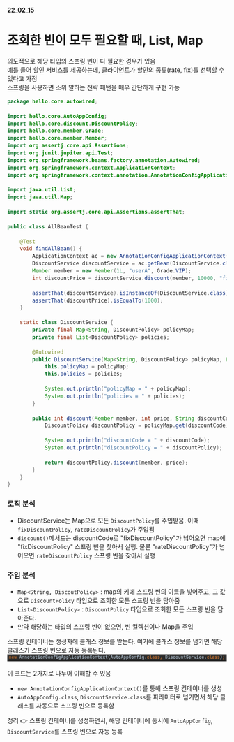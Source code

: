 __22_02_15__

# 조회한 빈이 모두 필요할 때, List, Map
의도적으로 해당 타입의 스프링 빈이 다 필요한 경우가 있음  
예를 들어 할인 서비스를 제공하는데, 클라이언트가 할인의 종류(rate, fix)를 선택할 수 있다고 가정  
스프링을 사용하면 소위 말하는 전략 패턴을 매우 간단하게 구현 가능

```java
package hello.core.autowired;

import hello.core.AutoAppConfig;
import hello.core.discount.DiscountPolicy;
import hello.core.member.Grade;
import hello.core.member.Member;
import org.assertj.core.api.Assertions;
import org.junit.jupiter.api.Test;
import org.springframework.beans.factory.annotation.Autowired;
import org.springframework.context.ApplicationContext;
import org.springframework.context.annotation.AnnotationConfigApplicationContext;

import java.util.List;
import java.util.Map;

import static org.assertj.core.api.Assertions.assertThat;

public class AllBeanTest {

    @Test
    void findAllBean() {
        ApplicationContext ac = new AnnotationConfigApplicationContext(AutoAppConfig.class, DiscountService.class);
        DiscountService discountService = ac.getBean(DiscountService.class);
        Member member = new Member(1L, "userA", Grade.VIP);
        int discountPrice = discountService.discount(member, 10000, "fixDiscountPolicy");

        assertThat(discountService).isInstanceOf(DiscountService.class);
        assertThat(discountPrice).isEqualTo(1000);
    }

    static class DiscountService {
        private final Map<String, DiscountPolicy> policyMap;
        private final List<DiscountPolicy> policies;

        @Autowired
        public DiscountService(Map<String, DiscountPolicy> policyMap, List<DiscountPolicy> policies) {
            this.policyMap = policyMap;
            this.policies = policies;

            System.out.println("policyMap = " + policyMap);
            System.out.println("policies = " + policies);
        }

        public int discount(Member member, int price, String discountCode) {
            DiscountPolicy discountPolicy = policyMap.get(discountCode);

            System.out.println("discountCode = " + discountCode);
            System.out.println("discountPolicy = " + discountPolicy);

            return discountPolicy.discount(member, price);
        }
    }
}

```

### 로직 분석
- DiscountService는 Map으로 모든 `DiscountPolicy`를 주입받음. 이때 `fixDiscountPolicy`, `rateDiscountPolicy`가 주입됨
- `discount()`메서드는 discountCode로 "fixDiscountPolicy"가 넘어오면 map에 "fixDiscountPolicy" 스프링 빈을 찾아서 실행. 물론 "rateDiscountPolicy"가 넘어오면 `rateDiscountPolicy` 스프링 빈을 찾아서 실행

### 주입 분석
- `Map<String, DiscoutPolicy>` : map의 키에 스프링 빈의 이름을 넣어주고, 그 값으로 `DiscountPolicy` 타입으로 조회한 모든 스프링 빈을 담아줌
- `List<DiscountPolicy>` : `DiscountPolicy` 타입으로 조회한 모든 스프링 빈을 담아준다.
- 만약 해당하는 타입의 스프링 빈이 없으면, 빈 컬렉션이나 Map을 주입

스프링 컨테이너는 생성자에 클래스 정보를 받는다. 여기에 클래스 정보를 넘기면 해당 클래스가 스프링 빈으로 자동 등록된다.
![img_87.png](img_87.png)

이 코드는 2가지로 나누어 이해할 수 있음
- `new AnnotationConfigApplicationContext()`를 통해 스프링 컨테이너를 생성
- `AutoAppConfig.class`, `DiscountService.class`를 파라미터로 넘기면서 해당 클래스를 자동으로  스프링 빈으로 등록함

정리 👉 스프링 컨테이너를 생성하면서, 해당 컨테이너에 동시에 `AutoAppConfig`, `DiscountService`를 스프링 빈으로 자동 등록